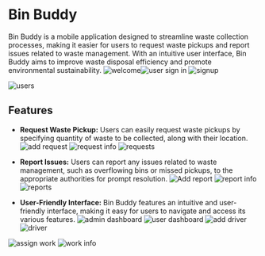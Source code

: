 # Bin Buddy

Bin Buddy is a mobile application designed to streamline waste collection processes, making it easier for users to request waste pickups and report issues related to waste management. With an intuitive user interface, Bin Buddy aims to improve waste disposal efficiency and promote environmental sustainability.
![welcome](https://github.com/nusrathnuha-io/Bin_Buddy/assets/136910478/dede66ec-f476-4283-8c57-919caec42b45)![user sign in](https://github.com/nusrathnuha-io/Bin_Buddy/assets/136910478/e77f3191-cc47-4b1e-afea-d047651bd04e) ![signup](https://github.com/nusrathnuha-io/Bin_Buddy/assets/136910478/d7397159-ef0c-4acd-a365-710decab9446)

![users](https://github.com/nusrathnuha-io/Bin_Buddy/assets/136910478/aecded89-5dd7-4828-b5a5-12ad8f7d1b14)


## Features

- **Request Waste Pickup:** Users can easily request waste pickups by specifying quantity of waste to be collected, along with their location.
  ![add request](https://github.com/nusrathnuha-io/Bin_Buddy/assets/136910478/39d3c6c6-1f60-4ff1-8276-1dd2d147eb1f) ![request info](https://github.com/nusrathnuha-io/Bin_Buddy/assets/136910478/be8f4744-995a-4664-9099-54aaad2d2478)
![requests](https://github.com/nusrathnuha-io/Bin_Buddy/assets/136910478/430ded69-07af-444b-b72f-4cb7fdeba6a7)


- **Report Issues:** Users can report any issues related to waste management, such as overflowing bins or missed pickups, to the appropriate authorities for prompt resolution.
  ![Add report](https://github.com/nusrathnuha-io/Bin_Buddy/assets/136910478/fc6ac59d-daa1-40c4-8801-45602b0d1560) ![report info](https://github.com/nusrathnuha-io/Bin_Buddy/assets/136910478/7c325613-4bcd-4629-9f91-65b038ee9509)
![reports](https://github.com/nusrathnuha-io/Bin_Buddy/assets/136910478/587417df-c529-4447-8331-3fc68ee1b344)


- **User-Friendly Interface:** Bin Buddy features an intuitive and user-friendly interface, making it easy for users to navigate and access its various features.
![admin dashboard](https://github.com/nusrathnuha-io/Bin_Buddy/assets/136910478/c7139e72-c724-4696-bdee-6c62c10dbcd3) ![user dashboard](https://github.com/nusrathnuha-io/Bin_Buddy/assets/136910478/1f4a097a-d423-4d98-9dff-aaecd9c0afd1)
![add driver](https://github.com/nusrathnuha-io/Bin_Buddy/assets/136910478/3ea11b03-842d-472b-993f-a7ce6227c889) ![driver](https://github.com/nusrathnuha-io/Bin_Buddy/assets/136910478/1eba8c04-7fc1-40b5-954f-4231de6fe8a5)


![assign work](https://github.com/nusrathnuha-io/Bin_Buddy/assets/136910478/61f633a3-df79-4049-abda-6a4431a1e0a9) ![work info](https://github.com/nusrathnuha-io/Bin_Buddy/assets/136910478/37cec04d-f0e5-4e7e-8dd8-f5afdd176794)

